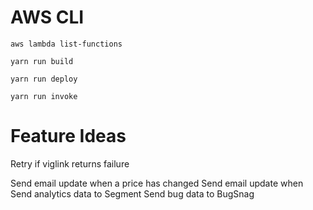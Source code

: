 # AWS CLI

`aws lambda list-functions`

`yarn run build`

`yarn run deploy`

`yarn run invoke`

# Feature Ideas

Retry if viglink returns failure

Send email update when a price has changed
Send email update when
Send analytics data to Segment
Send bug data to BugSnag
